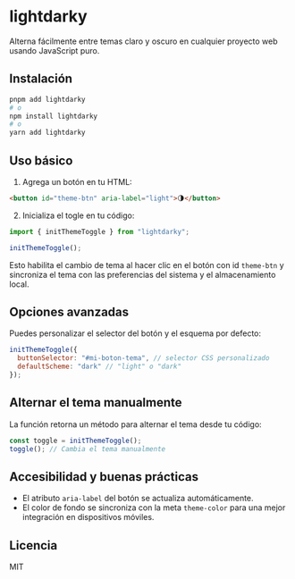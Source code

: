 # lightdarky

Alterna fácilmente entre temas claro y oscuro en cualquier proyecto web usando JavaScript puro.

## Instalación

```sh
pnpm add lightdarky
# o
npm install lightdarky
# o
yarn add lightdarky
```

## Uso básico

1. Agrega un botón en tu HTML:

```html
<button id="theme-btn" aria-label="light">🌗</button>
```

2. Inicializa el togle en tu código:

```js
import { initThemeToggle } from "lightdarky";

initThemeToggle();
```

Esto habilita el cambio de tema al hacer clic en el botón con id `theme-btn` y sincroniza el tema con las preferencias del sistema y el almacenamiento local.

## Opciones avanzadas

Puedes personalizar el selector del botón y el esquema por defecto:

```js
initThemeToggle({
  buttonSelector: "#mi-boton-tema", // selector CSS personalizado
  defaultScheme: "dark" // "light" o "dark"
});
```

## Alternar el tema manualmente

La función retorna un método para alternar el tema desde tu código:

```js
const toggle = initThemeToggle();
toggle(); // Cambia el tema manualmente
```

## Accesibilidad y buenas prácticas

- El atributo `aria-label` del botón se actualiza automáticamente.
- El color de fondo se sincroniza con la meta `theme-color` para una mejor integración en dispositivos móviles.

## Licencia

MIT
